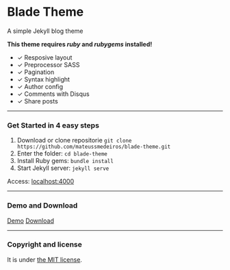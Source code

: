 # Blade Theme

A simple Jekyll blog theme 

**This theme requires *ruby* and *rubygems* installed!**

* ✓ Resposive layout
* ✓ Preprocessor SASS
* ✓ Pagination
* ✓ Syntax highlight
* ✓ Author config
* ✓ Comments with Disqus
* ✓ Share posts

-----

### Get Started in 4 easy steps

1. Download or clone repositorie `git clone https://github.com/mateussmedeiros/blade-theme.git`
2. Enter the folder: `cd blade-theme`
3. Install Ruby gems: `bundle install`
4. Start Jekyll server: `jekyll serve`

Access: [localhost:4000](http://localhost:4000)

-----

### Demo and Download

[Demo](http://mateussmedeiros.github.io/blade-theme/)
[Download](https://github.com/mateussmedeiros/blade-theme/archive/master.zip)

-----

### Copyright and license

It is under [the MIT license](/LICENSE).

